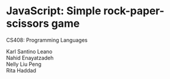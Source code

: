 # JavaScript: Simple rock-paper-scissors game
CS408: Programming Languages

Karl Santino Leano <br>
Nahid Enayatzadeh <br>
Nelly Liu Peng <br>
Rita Haddad
